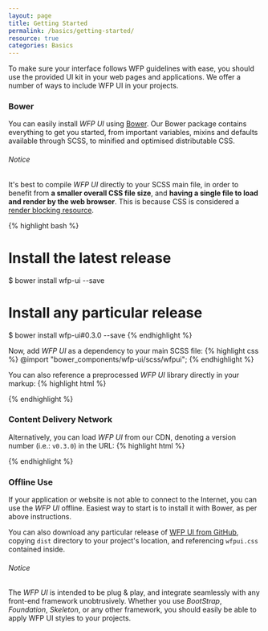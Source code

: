 ```yaml
---
layout: page
title: Getting Started
permalink: /basics/getting-started/
resource: true
categories: Basics
---
```


To make sure your interface follows WFP guidelines with ease, you should use the provided UI kit in your web pages and applications. We offer a number of ways to include WFP UI in your projects.

### Bower
You can easily install _WFP UI_ using [Bower](http://bower.io/). Our Bower package contains everything to get you started, from important variables, mixins and defaults available through SCSS, to minified and optimised distributable CSS.

<div class="notice">
  <h6 class="title">Notice</h6>
  <p>It's best to compile <i>WFP UI</i> directly to your SCSS main file, in order to benefit from <b>a smaller overall CSS file size</b>, and <b>having a single file to load and render by the web browser</b>. This is because CSS is considered a <a href="https://developers.google.com/web/fundamentals/performance/critical-rendering-path/render-blocking-css">render blocking resource</a>.</p>
</div>

{% highlight bash %}
# Install the latest release
$ bower install wfp-ui --save
# Install any particular release
$ bower install wfp-ui#0.3.0 --save
{% endhighlight %}

Now, add _WFP UI_ as a dependency to your main SCSS file:
{% highlight css %}
@import "bower_components/wfp-ui/scss/wfpui";
{% endhighlight %}

You can also reference a preprocessed _WFP UI_ library directly in your markup:
{% highlight html %}
<link rel="stylesheet" href="bower_components/wfp-ui/dist/wfpui.css">
{% endhighlight %}

### Content Delivery Network
Alternatively, you can load _WFP UI_ from our CDN, denoting a version number (i.e.: `v0.3.0`) in the URL:
{% highlight html %}
<link href="http://cdn.wfp.org/libraries/wfpui/v0.3.0/wfpui.min.css" rel="stylesheet">
{% endhighlight %}

### Offline Use
If your application or website is not able to connect to the Internet, you can use the _WFP UI_ offline. Easiest way to start is to install it with Bower, as per above instructions.

You can also download any particular release of [WFP UI from GitHub](https://github.com/wfp/ui/releases), copying `dist` directory to your project's location, and referencing `wfpui.css` contained inside.

<div class="notice">
  <h6 class="title">Notice</h6>
  <p>The <i>WFP UI</i> is intended to be plug &amp; play, and integrate seamlessly with any front-end framework unobtrusively. Whether you use <i>BootStrap</i>, <i>Foundation</i>, <i>Skeleton</i>, or any other framework, you should easily be able to apply WFP UI styles to your projects.</p>
</div>